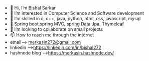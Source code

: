 - 👋 Hi, I’m Bishal Sarkar
- 👀 I’m interested in Computer Science and Software development
- 🌱 I’m skilled in c, c++, java, python, html, css, javascript, mysql
- 🌱 Spring boot,spring MVC, spring Data Jpa, Thymeleaf
- 💞️ I’m looking to collaborate on small projects
- 📫 How to reach me through the internet
- email--> merkasin272@gmail.com
- linkedin -->https://linkedin.com/in/bishal272
- hashnode blog -->https://merkasin.hashnode.dev/
